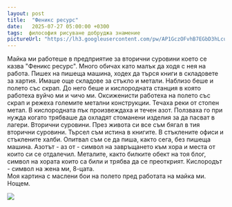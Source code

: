```yaml
---
layout: post
title:  "Феникс ресурс"
date:   2025-07-27 05:00:00 +0300
tags:  философия рисуване добруджа знамение
pictureUrl: "https://lh3.googleusercontent.com/pw/AP1GczOFvhB7EGbD3hLcuBrEU8RZp1clNm3NbcPjuHZR_0Is552iO0VftbwoQCCzaszBe9RH5RUHtUZ32SQz16fyT3NEbeTehfS6vLNlJFozScIub4OQW_35mhfJ_eBFPjbYfq9gBQ2yDx73xcu1edfIiaAmVz6zSV2s7r4vp_HOhecWZgysk2s8E9Y0fEsW-qKvZReVZrZrkolge3wWgPTNjJkAbpUvUbLWVVSw8u2c3MEFX7gCJdMNDa0bRwr1Ekwvk34E1d5Ug-Sa_kOiTHFnBq8q_Tlyx4vXrepwhKyqM2pIc9pkvT4OuhjrxNcMAY4QT4M5lgw0UTzC-C3twVdFcDaxTEJkXbfWCy9BJll4zQs9QCkS256N1DdbQmgGVSAo9WTmoYsyKpjvVSwHIuK3eiAAADgryGU-3CH9LfO5nDhfCmVqPRJTI4U1b62bhnfSUXH-M0zxUninZxnhZU_NzXo3TOoIkgzBjArnGd-tWk5hEvAhZ-LL1ObWDyBpEHnY9P3HU1NQeBMklXP2-0VB75-YnONllmcp3N_KsPt2p6GAgEsDwp_tZwnusZNRxi0oGUis3FmWsXqBjiU5puvNtSqS21Vivm_VS3YLo5ZFsjRW015NKAzYKHWyIO8m8slYpW1zTenXl0ZWMMm2Cuz6973KQW2eUCH4darCojnMsoSNFCDaTS0N5BlS7I9TEcI1aRt5FDk1WTGjyeSSbAVKRztSkX9JB1ptgMFs7RnoAQcKywJp4Xcdwnf067bvq_1RQF2PTcWF1DmL8uoFPhZfkelLkxV0CMO6auCupzGeFHAt37QOsBV8CMRXoOIQ3qhxTknoHIemVBr-Quh9pnGjDgoLeDllZX_UKlvO85Dp3rHu3paLKOwKlMxa8mBjNgIiEEu3oT5V1ER06YNPexozGfpnN0DnlUvrj-RG_qTJmZX5GUyDcpHSW9hq=w832-h473-no"
---
```

Майка ми работеше в предприятие за вторични суровини което се казва "Феникс ресурс". 
Много обичах като малък да ходя с нея на работа. Пишех на пишеща машина, ходех да търся книги в складовете за хартия. 
Имаше още складове за стъкло и метали. Наблизо беше и полето със скрап. 
До него беше и кислородната станция в която работеха вуйчо ми и чичо ми. 
Оксиженисти работеха на полето със скрап и режеха големите метални конструкции. 
Течаха реки от стопен метал. В кислородната пък произвеждаха и течен азот. 
Ползваха го при нужда когато трябваше да охладят стоманени изделия за да пасват в лагери.
Вторични суровини. През живота си все съм бягал в тия вторични суровини. 
Търсел съм истина в книгите. В стъклените офиси и стъклените халби. 
Опитвал съм се да пиша, както сега, без пишеща машина. 
Азотът - аз от - символ на завръщането към хора и места от които си се отдалечил. 
Металите, както билките обект на тоя блог, символ на хората които са били и трябва да се преоткрият. 
Кислородът - символ на жена ми, 8-цата.  
Моя картина с маслени бои на полето пред работата на майка ми. Нощем.

![]({{page.pictureUrl}})